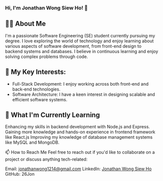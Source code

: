 ### Hi, I'm Jonathan Wong Siew Ho! 👋
## 👨‍💻 About Me
I'm a passionate Software Engineering (SE) student currently pursuing my degree. I love exploring the world of technology and enjoy learning about various aspects of software development, from front-end design to backend systems and databases. I believe in continuous learning and enjoy solving complex problems through code.

## 🚀 My Key Interests:
- Full-Stack Development: I enjoy working across both front-end and back-end technologies.
- Software Architecture: I have a keen interest in designing scalable and efficient software systems.

## 🌱 What I'm Currently Learning
Enhancing my skills in backend development with Node.js and Express.
Gaining more knowledge and hands-on experience in frontend framework like React.js
Improving my knowledge of database management systems like MySQL and MongoDB.

📫 How to Reach Me
Feel free to reach out if you'd like to collaborate on a project or discuss anything tech-related:

Email: jonathanwong1214@gmail.com
LinkedIn: [Jonathan Wong Siew Ho](www.linkedin.com/in/jonathan-wong-s-412862214)
GitHub: 26Jon
